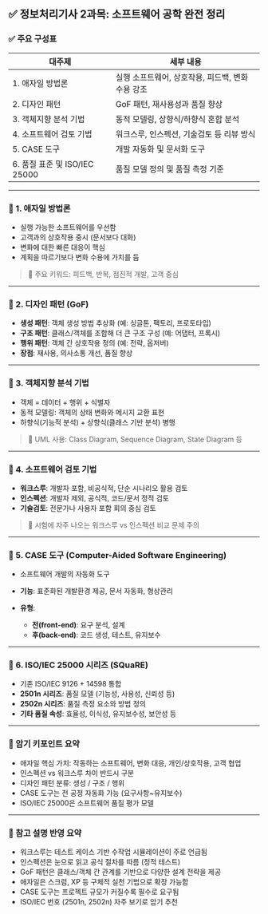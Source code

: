 ## ✅ 정보처리기사 2과목: 소프트웨어 공학 완전 정리

### ✅ 주요 구성표

| 대주제                      | 세부 내용                         |
| ------------------------ | ----------------------------- |
| 1. 애자일 방법론               | 실행 소프트웨어, 상호작용, 피드백, 변화 수용 강조 |
| 2. 디자인 패턴                | GoF 패턴, 재사용성과 품질 향상           |
| 3. 객체지향 분석 기법            | 동적 모델링, 상향식/하향식 혼합 분석         |
| 4. 소프트웨어 검토 기법           | 워크스루, 인스펙션, 기술검토 등 리뷰 방식      |
| 5. CASE 도구               | 개발 자동화 및 문서화 도구               |
| 6. 품질 표준 및 ISO/IEC 25000 | 품질 모델 정의 및 품질 측정 기준           |

---

### 🔷 1. 애자일 방법론

* 실행 가능한 소프트웨어를 우선함
* 고객과의 상호작용 중시 (문서보다 대화)
* 변화에 대한 빠른 대응이 핵심
* 계획을 따르기보다 변화 수용에 가치를 둠

> 📌 주요 키워드: 피드백, 반복, 점진적 개발, 고객 중심

---

### 🔷 2. 디자인 패턴 (GoF)

* **생성 패턴**: 객체 생성 방법 추상화 (예: 싱글톤, 팩토리, 프로토타입)
* **구조 패턴**: 클래스/객체를 조합해 더 큰 구조 구성 (예: 어댑터, 프록시)
* **행위 패턴**: 객체 간 상호작용 정의 (예: 전략, 옵저버)
* **장점**: 재사용, 의사소통 개선, 품질 향상

---

### 🔷 3. 객체지향 분석 기법

* 객체 = 데이터 + 행위 + 식별자
* 동적 모델링: 객체의 상태 변화와 메시지 교환 표현
* 하향식(기능적 분석) + 상향식(클래스 기반 분석) 병행

> 📌 UML 사용: Class Diagram, Sequence Diagram, State Diagram 등

---

### 🔷 4. 소프트웨어 검토 기법

* **워크스루**: 개발자 포함, 비공식적, 단순 시나리오 활용 검토
* **인스펙션**: 개발자 제외, 공식적, 코드/문서 정적 검토
* **기술검토**: 전문가나 사용자 포함 회의 중심 검토

> 📌 시험에 자주 나오는 워크스루 vs 인스펙션 비교 문제 주의

---

### 🔷 5. CASE 도구 (Computer-Aided Software Engineering)

* 소프트웨어 개발의 자동화 도구
* **기능**: 표준화된 개발환경 제공, 문서 자동화, 형상관리
* **유형**:

  * **전(front-end)**: 요구 분석, 설계
  * **후(back-end)**: 코드 생성, 테스트, 유지보수

---

### 🔷 6. ISO/IEC 25000 시리즈 (SQuaRE)

* 기존 ISO/IEC 9126 + 14598 통합
* **2501n 시리즈**: 품질 모델 (기능성, 사용성, 신뢰성 등)
* **2502n 시리즈**: 품질 측정 요소와 방법 정의
* **기타 품질 속성**: 효율성, 이식성, 유지보수성, 보안성 등

---

### 🧠 암기 키포인트 요약

* 애자일 핵심 가치: 작동하는 소프트웨어, 변화 대응, 개인/상호작용, 고객 협업
* 인스펙션 vs 워크스루 차이 반드시 구분
* 디자인 패턴 분류: 생성 / 구조 / 행위
* CASE 도구는 전 공정 자동화 가능 (요구사항\~유지보수)
* ISO/IEC 25000은 소프트웨어 품질 평가 모델

---

### 📝 참고 설명 반영 요약

* 워크스루는 테스트 케이스 기반 수작업 시뮬레이션이 주로 언급됨
* 인스펙션은 눈으로 읽고 공식 절차를 따름 (정적 테스트)
* GoF 패턴은 클래스/객체 간 관계를 기반으로 다양한 설계 전략을 제공
* 애자일은 스크럼, XP 등 구체적 실천 기법으로 확장 가능함
* CASE 도구는 프로젝트 규모가 커질수록 필수로 요구됨
* ISO/IEC 번호 (2501n, 2502n) 자주 보기로 암기 추천
